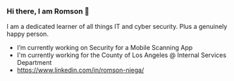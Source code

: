 ### Hi there, I am Romson 👋

I am a dedicated learner of all things IT and cyber security. Plus a genuinely happy person.

- I’m currently working on Security for a Mobile Scanning App
- I'm currently working for the County of Los Angeles @ Internal Services Department
- https://www.linkedin.com/in/romson-niega/
<!--
**Romson-Niega/romson-niega** is a ✨ _special_ ✨ repository because its `README.md` (this file) appears on your GitHub profile.

Here are some ideas to get you started:

- 🔭 I’m currently working on ...
- 🌱 I’m currently learning ...
- 👯 I’m looking to collaborate on ...
- 🤔 I’m looking for help with ...
- 💬 Ask me about ...
- 📫 How to reach me: ...
- 😄 Pronouns: ...
- ⚡ Fun fact: ...
-->
